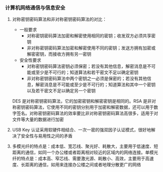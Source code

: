 ### 计算机网络通信与信息安全

1. 对称密钥密码算法和非对称密钥密码算法的对比：

   * 一般要求
     * 对称密钥密码算法加密和解密使用相同的密钥；收发双方必须共享密钥
     * 非对称密钥密码算法加密和解密使用不同的密钥；发送方拥有加密或解密密钥，而接收方拥有另一密钥
   * 安全性要求
     * 对称密钥密码算法密钥必须保密；若没有其他信息，解密消息是不可能或至少是不可行的；知道算法和若干密文不足以确定密钥
     * 非对称密钥密码算法中两个密钥之一必须是保密的；若没有其他信息，解密消息是不可能或至少是不可行的；知道算法和其中一个密钥以及若干密文不足以确定另一个密钥

   DES 是对称密钥密码算法，它的加密密钥和解密密钥是相同的。RSA 是非对称密钥密码算法，它使用不同的密钥分别用于加密和解密数据，还可以用于数字签名。对称密钥密码算法的效率要比非对称密钥密码算法高很多，适用于对文件等大量的数据进行加密

2. USB Key 认证采用软硬件相结合、一次一密的强双因子认证模式，很好地解决了安全性与易用性之间的矛盾

3. 多模光纤的特点是：成本低、宽芯线、聚光好、耗散大，主要用于低速度、短距离的通信，如同一个办公楼或者距离相对较近的区域内的网络连接。单模光纤的特点是：成本高、窄芯线、需要激光源、耗散小、高效，主要用于高速度、长距离的通信，如用来连接办公楼之间或者地理分散更广的网络